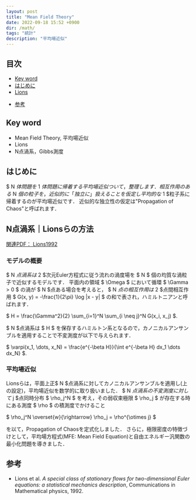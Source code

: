 ```yaml
---
layout: post
title: "Mean Field Theory"
date: 2022-09-18 15:52 +0900
dir: /math/
tags: "統計"
description: "平均場近似"
---
```


## 目次
- [Key word](#key-word)
- [はじめに](#はじめに)
- [Lions](#lions)
<!-- - [まとめ](#まとめ) -->
- [参考](#参考)

## Key word
- Mean Field Theory, 平均場近似
- Lions
- N点渦系，Gibbs測度

## はじめに
$ N $体問題を$ 1 $体問題に帰着する平均場近似ついて，整理します．
相互作用のある$ N $個の粒子を，近似的に「独立に」扱えることを仮定し平均的な$ 1 $粒子系に帰着するのが平均場近似です．
近似的な独立性の仮定は"Propagation of Chaos"と呼ばれます．

## N点渦系｜Lionsらの方法
[関連PDF： Lions1992](pdf/lions1992.pdf)

### モデルの概要
$ N $点渦系は$ 2 $次元Euler方程式に従う流れの渦度場を $ N $ 個の均質な渦粒子で近似するモデルです．
平面内の領域 $ \Omega $ において循環 $ \Gamma > 0 $ の渦が $ N $点ある場合を考えると，
$ N $点の相互作用は$ 2 $点間相互作用 $ G(x, y) = -\frac{1}{2\pi} \log \|x - y\| $ の和で表され，ハミルトニアンと呼ばれます．

$ H = \frac{\Gamma^2}{2} \sum_{i=1}^N \sum_{i \neq j}^N G(x_i, x_j) $.

$ N $点渦系は $ H $ を保存するハミルトン系となるので，カノニカルアンサンブルを適用することで不変測度が以下で与えられます．

$ \varpi(x_1, \dots, x_N) = \frac{e^{-\beta H}}{\int e^{-\beta H} dx_1 \dots dx_N} $.

### 平均場近似
Lionsらは，平面上正$ N $点渦系に対してカノニカルアンサンブルを適用し(上の設定)，平均場近似を数学的に取り扱いました．
$ N $点渦系の不変測度に対して$ j $点同時分布 $ \rho_j^N $ を考え，その弱収束極限 $ \rho_j $ が存在する時にある測度 $ \rho $ の積測度でかけること

$ \rho_j^N \overset{w}{\rightarrow} \rho_j = \rho^{\otimes j} $

を以て，Propagation of Chaosを定式化しました．
さらに，極限密度の特徴づけとして，平均場方程式(MFE: Mean Field Equation)と自由エネルギー汎関数の最小化問題を導きました．

<!-- ## まとめ -->

## 参考
- Lions et al. *A special class of stationary flows for two-dimensional Euler equations: a statistical mechanics description*, Communications in Mathematical physics, 1992.